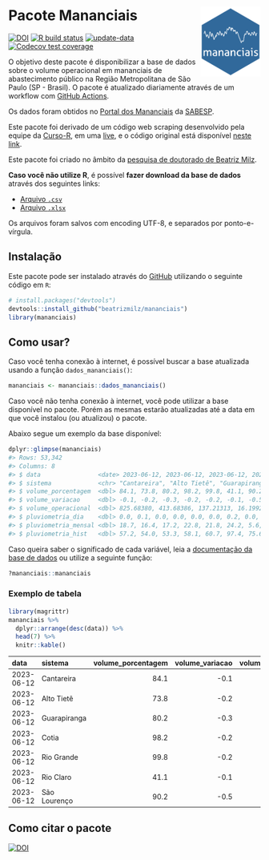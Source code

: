 
<!-- README.md is generated from README.Rmd. Please edit that file -->

# Pacote Mananciais <img src="man/figures/hexlogo.png" align="right" width = "120px"/>

<!-- badges: start -->

[![DOI](https://zenodo.org/badge/DOI/10.5281/zenodo.4733056.svg)](https://doi.org/10.5281/zenodo.4733056)
[![R build
status](https://github.com/beatrizmilz/mananciais/workflows/R-CMD-check/badge.svg)](https://github.com/beatrizmilz/mananciais/actions)
[![update-data](https://github.com/beatrizmilz/mananciais/actions/workflows/2-update_data.yaml/badge.svg)](https://github.com/beatrizmilz/mananciais/actions/workflows/2-update_data.yaml)
[![Codecov test
coverage](https://codecov.io/gh/beatrizmilz/mananciais/branch/master/graph/badge.svg)](https://codecov.io/gh/beatrizmilz/mananciais?branch=master)
<!-- badges: end -->

O objetivo deste pacote é disponibilizar a base de dados sobre o volume
operacional em mananciais de abastecimento público na Região
Metropolitana de São Paulo (SP - Brasil). O pacote é atualizado
diariamente através de um workflow com [GitHub
Actions](https://github.com/beatrizmilz/mananciais/actions).

Os dados foram obtidos no [Portal dos
Mananciais](http://mananciais.sabesp.com.br/Situacao) da
[SABESP](http://site.sabesp.com.br/site/Default.aspx).

Este pacote foi derivado de um código web scraping desenvolvido pela
equipe da [Curso-R](https://www.curso-r.com/), em uma
[live](https://youtu.be/jvZIxrMmOcQ), e o código original está
disponível [neste
link](https://github.com/curso-r/lives/blob/master/drafts/20200730_scraper_sabesp.R).

Este pacote foi criado no âmbito da [pesquisa de doutorado de Beatriz
Milz](https://beatrizmilz.github.io/tese/).

**Caso você não utilize R**, é possível **fazer download da base de
dados** através dos seguintes links:

- [Arquivo
  `.csv`](https://github.com/beatrizmilz/mananciais/raw/master/inst/extdata/mananciais.csv)
- [Arquivo
  `.xlsx`](https://github.com/beatrizmilz/mananciais/blob/master/inst/extdata/mananciais.xlsx?raw=true)

Os arquivos foram salvos com encoding UTF-8, e separados por
ponto-e-vírgula.

## Instalação

Este pacote pode ser instalado através do [GitHub](https://github.com/)
utilizando o seguinte código em `R`:

``` r
# install.packages("devtools")
devtools::install_github("beatrizmilz/mananciais")
library(mananciais)
```

## Como usar?

Caso você tenha conexão à internet, é possível buscar a base atualizada
usando a função `dados_mananciais()`:

``` r
mananciais <- mananciais::dados_mananciais() 
```

Caso você não tenha conexão à internet, você pode utilizar a base
disponível no pacote. Porém as mesmas estarão atualizadas até a data em
que você instalou (ou atualizou) o pacote.

Abaixo segue um exemplo da base disponível:

``` r
dplyr::glimpse(mananciais)
#> Rows: 53,342
#> Columns: 8
#> $ data                <date> 2023-06-12, 2023-06-12, 2023-06-12, 2023-06-12, 2…
#> $ sistema             <chr> "Cantareira", "Alto Tietê", "Guarapiranga", "Cotia…
#> $ volume_porcentagem  <dbl> 84.1, 73.8, 80.2, 98.2, 99.8, 41.1, 90.2, 84.2, 74…
#> $ volume_variacao     <dbl> -0.1, -0.2, -0.3, -0.2, -0.2, -0.1, -0.5, -0.1, -0…
#> $ volume_operacional  <dbl> 825.68380, 413.68386, 137.21313, 16.19927, 111.991…
#> $ pluviometria_dia    <dbl> 0.0, 0.1, 0.0, 0.0, 0.0, 0.0, 0.2, 0.0, 0.3, 0.0, …
#> $ pluviometria_mensal <dbl> 18.7, 16.4, 17.2, 22.8, 21.8, 24.2, 5.6, 18.7, 16.…
#> $ pluviometria_hist   <dbl> 57.2, 54.0, 53.3, 58.1, 60.7, 97.4, 75.6, 57.2, 54…
```

Caso queira saber o significado de cada variável, leia a [documentação
da base de
dados](https://beatrizmilz.github.io/mananciais/reference/mananciais.html)
ou utilize a seguinte função:

``` r
?mananciais::mananciais
```

### Exemplo de tabela

``` r
library(magrittr)
mananciais %>% 
  dplyr::arrange(desc(data)) %>% 
  head(7) %>%
  knitr::kable()
```

| data       | sistema      | volume_porcentagem | volume_variacao | volume_operacional | pluviometria_dia | pluviometria_mensal | pluviometria_hist |
|:-----------|:-------------|-------------------:|----------------:|-------------------:|-----------------:|--------------------:|------------------:|
| 2023-06-12 | Cantareira   |               84.1 |            -0.1 |          825.68380 |              0.0 |                18.7 |              57.2 |
| 2023-06-12 | Alto Tietê   |               73.8 |            -0.2 |          413.68386 |              0.1 |                16.4 |              54.0 |
| 2023-06-12 | Guarapiranga |               80.2 |            -0.3 |          137.21313 |              0.0 |                17.2 |              53.3 |
| 2023-06-12 | Cotia        |               98.2 |            -0.2 |           16.19927 |              0.0 |                22.8 |              58.1 |
| 2023-06-12 | Rio Grande   |               99.8 |            -0.2 |          111.99162 |              0.0 |                21.8 |              60.7 |
| 2023-06-12 | Rio Claro    |               41.1 |            -0.1 |            5.61640 |              0.0 |                24.2 |              97.4 |
| 2023-06-12 | São Lourenço |               90.2 |            -0.5 |           80.08802 |              0.2 |                 5.6 |              75.6 |

## Como citar o pacote

[![DOI](https://zenodo.org/badge/DOI/10.5281/zenodo.4733056.svg)](https://doi.org/10.5281/zenodo.4733056)
